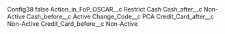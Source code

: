 <?xml version="1.0" encoding="UTF-8"?>
<CustomMetadata xmlns="http://soap.sforce.com/2006/04/metadata" xmlns:xsi="http://www.w3.org/2001/XMLSchema-instance" xmlns:xsd="http://www.w3.org/2001/XMLSchema">
    <label>Config38</label>
    <protected>false</protected>
    <values>
        <field>Action_in_FoP_OSCAR__c</field>
        <value xsi:type="xsd:string">Restrict Cash</value>
    </values>
    <values>
        <field>Cash_after__c</field>
        <value xsi:type="xsd:string">Non-Active</value>
    </values>
    <values>
        <field>Cash_before__c</field>
        <value xsi:type="xsd:string">Active</value>
    </values>
    <values>
        <field>Change_Code__c</field>
        <value xsi:type="xsd:string">PCA</value>
    </values>
    <values>
        <field>Credit_Card_after__c</field>
        <value xsi:type="xsd:string">Non-Active</value>
    </values>
    <values>
        <field>Credit_Card_before__c</field>
        <value xsi:type="xsd:string">Non-Active</value>
    </values>
</CustomMetadata>
